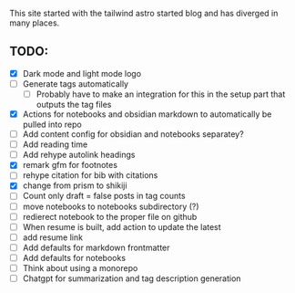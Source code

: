 This site started with the tailwind astro started blog and has diverged in many places.

## TODO:

- [x] Dark mode and light mode logo
- [ ] Generate tags automatically
  - [ ] Probably have to make an integration for this in the setup part that outputs the tag files
- [x] Actions for notebooks and obsidian markdown to automatically be pulled into repo
- [ ] Add content config for obsidian and notebooks separatey?
- [ ] Add reading time
- [ ] Add rehype autolink headings
- [x] remark gfm for footnotes
- [ ] rehype citation for bib with citations
- [x] change from prism to shikiji
- [ ] Count only draft = false posts in tag counts
- [ ] move notebooks to notebooks subdirectory (?)
- [ ] redierect notebook to the proper file on github
- [ ] When resume is built, add action to update the latest
- [ ] add resume link
- [ ] Add defaults for markdown frontmatter
- [ ] Add defaults for notebooks
- [ ] Think about using a monorepo
- [ ] Chatgpt for summarization and tag description generation
